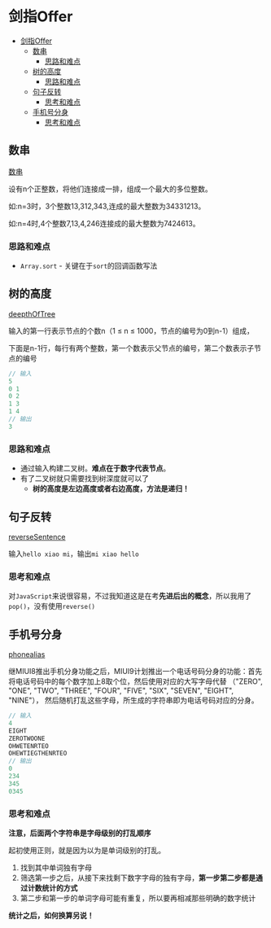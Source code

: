 # 剑指Offer

<!-- TOC -->

- [剑指Offer](#剑指offer)
  - [数串](#数串)
    - [思路和难点](#思路和难点)
  - [树的高度](#树的高度)
    - [思路和难点](#思路和难点-1)
  - [句子反转](#句子反转)
    - [思考和难点](#思考和难点)
  - [手机号分身](#手机号分身)
    - [思考和难点](#思考和难点-1)

<!-- /TOC -->

## 数串
[数串](https://github.com/JiangWeixian/Algo/blob/master/%E7%89%9B%E5%AE%A2%E7%BD%912017%E5%B9%B4%E6%A0%A1%E6%8B%9B%E7%9C%9F%E9%A2%98/es6/combineToMaxium.js)

设有n个正整数，将他们连接成一排，组成一个最大的多位整数。

如:n=3时，3个整数13,312,343,连成的最大整数为34331213。

如:n=4时,4个整数7,13,4,246连接成的最大整数为7424613。

### 思路和难点

* `Array.sort` - 关键在于`sort`的回调函数写法

## 树的高度

[deepthOfTree](https://github.com/JiangWeixian/Algo/blob/master/%E7%89%9B%E5%AE%A2%E7%BD%912017%E5%B9%B4%E6%A0%A1%E6%8B%9B%E7%9C%9F%E9%A2%98/es6/deepthOfTree.js)

输入的第一行表示节点的个数n（1 ≤ n ≤ 1000，节点的编号为0到n-1）组成，

下面是n-1行，每行有两个整数，第一个数表示父节点的编号，第二个数表示子节点的编号

```JavaScript
// 输入
5
0 1
0 2
1 3
1 4
// 输出
3
```

### 思路和难点

* 通过输入构建二叉树。**难点在于数字代表节点**。
* 有了二叉树就只需要找到树深度就可以了
  * **树的高度是左边高度或者右边高度，方法是递归！**

## 句子反转

[reverseSentence](https://github.com/JiangWeixian/Algo/blob/master/%E7%89%9B%E5%AE%A2%E7%BD%912017%E5%B9%B4%E6%A0%A1%E6%8B%9B%E7%9C%9F%E9%A2%98/es6/reverseSentence.js)

输入`hello xiao mi`，输出`mi xiao hello`

### 思考和难点

对`JavaScript`来说很容易，不过我知道这是在考**先进后出的概念**，所以我用了`pop()`，没有使用`reverse()`

## 手机号分身 

[phonealias]()

继MIUI8推出手机分身功能之后，MIUI9计划推出一个电话号码分身的功能：首先将电话号码中的每个数字加上8取个位，然后使用对应的大写字母代替 （"ZERO", "ONE", "TWO", "THREE", "FOUR", "FIVE", "SIX", "SEVEN", "EIGHT", "NINE"）， 然后随机打乱这些字母，所生成的字符串即为电话号码对应的分身。

```JavaScript
// 输入
4
EIGHT
ZEROTWOONE
OHWETENRTEO
OHEWTIEGTHENRTEO
// 输出
0
234
345
0345
``` 

### 思考和难点

**注意，后面两个字符串是字母级别的打乱顺序**

起初使用正则，就是因为以为是单词级别的打乱。

1. 找到其中单词独有字母
2. 筛选第一步之后，从接下来找剩下数字字母的独有字母，**第一步第二步都是通过计数统计的方式**
3. 第二步和第一步的单词字母可能有重复，所以要再相减那些明确的数字统计

**统计之后，如何换算另说！**